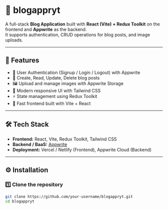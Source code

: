 # 📝 blogappryt

A full-stack **Blog Application** built with **React (Vite) + Redux Toolkit** on the frontend and **Appwrite** as the backend.  
It supports authentication, CRUD operations for blog posts, and image uploads.

---

## 📌 Features
- 🔐 User Authentication (Signup / Login / Logout) with Appwrite
- 📝 Create, Read, Update, Delete blog posts
- 🖼️ Upload and manage images with Appwrite Storage
- 🎨 Modern responsive UI with Tailwind CSS
- ⚡ State management using Redux Toolkit
- 🚀 Fast frontend built with Vite + React

---

## 🛠️ Tech Stack
- **Frontend:** React, Vite, Redux Toolkit, Tailwind CSS  
- **Backend / BaaS:** [Appwrite](https://appwrite.io/)  
- **Deployment:** Vercel / Netlify (Frontend), Appwrite Cloud (Backend)  

---

## ⚙️ Installation

### 1️⃣ Clone the repository
```bash
git clone https://github.com/your-username/blogappryt.git
cd blogappryt
